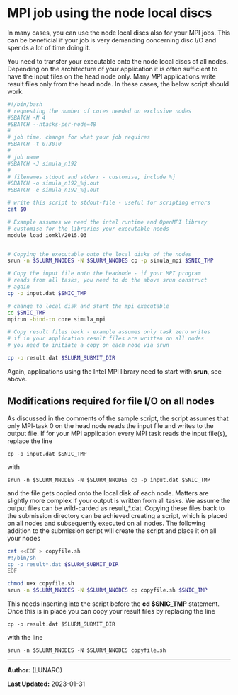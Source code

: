 # MPI job using the node local discs

In many cases, you can use the node local discs also for your MPI jobs.  This can be beneficial if your job is very demanding concerning disc I/O and spends a lot of time doing it.

You need to transfer your executable onto the node local discs of all nodes.  Depending on the architecture of your application it is often sufficient to have the input files on the head node only.  Many MPI applications write result files only from the head node.  In these cases, the below script should work.

```bash
#!/bin/bash
# requesting the number of cores needed on exclusive nodes
#SBATCH -N 4
#SBATCH --ntasks-per-node=48
#
# job time, change for what your job requires
#SBATCH -t 0:30:0
#
# job name
#SBATCH -J simula_n192
#
# filenames stdout and stderr - customise, include %j
#SBATCH -o simula_n192_%j.out
#SBATCH -e simula_n192_%j.out

# write this script to stdout-file - useful for scripting errors
cat $0

# Example assumes we need the intel runtime and OpenMPI library
# customise for the libraries your executable needs
module load iomkl/2015.03


# Copying the executable onto the local disks of the nodes
srun -n $SLURM_NNODES -N $SLURM_NNODES cp -p simula_mpi $SNIC_TMP

# Copy the input file onto the headnode - if your MPI program
# reads from all tasks, you need to do the above srun construct
# again
cp -p input.dat $SNIC_TMP

# change to local disk and start the mpi executable
cd $SNIC_TMP
mpirun -bind-to core simula_mpi

# Copy result files back - example assumes only task zero writes
# if in your application result files are written on all nodes
# you need to initiate a copy on each node via srun

cp -p result.dat $SLURM_SUBMIT_DIR
```

Again, applications using the Intel MPI library need to start with **srun**, see above.

## Modifications required for file I/O on all nodes

As discussed in the comments of the sample script, the script assumes that only MPI-task 0 on the head node reads the input file and writes to the output file. If for your MPI application every MPI task reads the input file(s), replace the line

    cp -p input.dat $SNIC_TMP

with

    srun -n $SLURM_NNODES -N $SLURM_NNODES cp -p input.dat $SNIC_TMP

and the file gets copied onto the local disk of each node. Matters are slightly more complex if your output is written from all tasks. We assume the output files can be wild-carded as result_*.dat. Copying these files back to the submission directory can be achieved creating a script, which is placed on all nodes and subsequently executed on all nodes. The following addition to the submission script will create the script and place it on all your nodes

```bash
cat <<EOF > copyfile.sh
#!/bin/sh
cp -p result*.dat $SLURM_SUBMIT_DIR
EOF

chmod u+x copyfile.sh
srun -n $SLURM_NNODES -N $SLURM_NNODES cp copyfile.sh $SNIC_TMP
```

This needs inserting into the script before the **cd $SNIC_TMP** statement. Once this is in place you can copy your result files by replacing the line

    cp -p result.dat $SLURM_SUBMIT_DIR

with the line

    srun -n $SLURM_NNODES -N $SLURM_NNODES copyfile.sh

---

**Author:**
(LUNARC)

**Last Updated:**
2023-01-31

